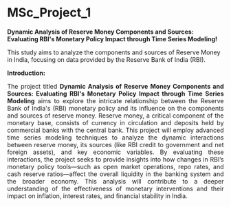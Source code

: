 # MSc_Project_1
**Dynamic Analysis of Reserve Money Components and Sources: Evaluating RBI's Monetary Policy Impact through Time Series Modeling!** <br>

This study aims to analyze the components and sources of Reserve Money in India, focusing on data provided by the Reserve Bank of India (RBI).<br>

**Introduction:** <br>

<div style="text-align: justify;">  
  
The project titled **Dynamic Analysis of Reserve Money Components and Sources: Evaluating RBI's Monetary Policy Impact through Time Series Modeling** aims to explore the intricate relationship between the Reserve Bank of India's (RBI) monetary policy and its influence on the components and sources of reserve money. Reserve money, a critical component of the monetary base, consists of currency in circulation and deposits held by commercial banks with the central bank. This project will employ advanced time series modeling techniques to analyze the dynamic interactions between reserve money, its sources (like RBI credit to government and net foreign assets), and key economic variables. By evaluating these interactions, the project seeks to provide insights into how changes in RBI’s monetary policy tools—such as open market operations, repo rates, and cash reserve ratios—affect the overall liquidity in the banking system and the broader economy. This analysis will contribute to a deeper understanding of the effectiveness of monetary interventions and their impact on inflation, interest rates, and financial stability in India.

</div>








